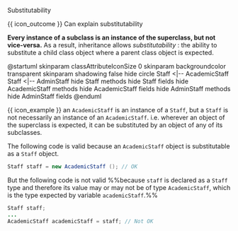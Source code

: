 <span id="title">Substitutability</span>

<span id="prereqs"><panel src="../../../oop/inheritance/what/unit-inElsewhere-asFlat.md" boilerplate header="%%{{ icon_prereq }} Paradigms → Object Oriented Programming → Inheritance → What%%" popup-url="{{ baseUrl }}/oop/inheritance/what" /></span>

<span id="outcomes">{{ icon_outcome }} Can explain substitutability</span>

<div id="body">

**Every instance of a subclass is an instance of the superclass, but not vice-versa.** As a result, inheritance allows _substitutability_ : the ability to substitute a child class object where a parent class object is expected.

<box>

<puml>
@startuml
skinparam classAttributeIconSize 0
skinparam backgroundcolor transparent
skinparam shadowing false
hide circle
Staff <|-- AcademicStaff
Staff <|-- AdminStaff
hide Staff methods
hide Staff fields
hide AcademicStaff methods
hide AcademicStaff fields
hide AdminStaff methods
hide AdminStaff fields
@enduml
</puml>

{{ icon_example }} an `AcademicStaff` is an instance of a `Staff`, but a `Staff` is not necessarily an instance of an `AcademicStaff`.  i.e. wherever an object of the superclass is expected, it can be substituted by an object of any of its subclasses.

The following code is valid because an `AcademicStaff` object is substitutable as a `Staff` object.

```java
Staff staff = new AcademicStaff (); // OK
```

But the following code is not valid %%because `staff` is declared as a `Staff` type and therefore its value may or may not be of  type `AcademicStaff`, which is the type expected by variable `academicStaff`.%%

```java
Staff staff;
...
AcademicStaff academicStaff = staff; // Not OK
```
</box>

</div>

<div id="extras">
</div>
